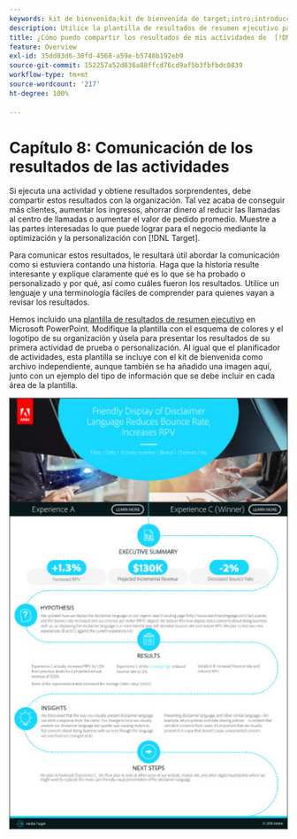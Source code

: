 ```yaml
---
keywords: kit de bienvenida;kit de bienvenida de target;intro;introducción;introducción a
description: Utilice la plantilla de resultados de resumen ejecutivo para comunicar los éxitos obtenidos con las actividades de Adobe  [!DNL Target] .
title: ¿Cómo puedo compartir los resultados de mis actividades de  [!DNL Target]  con mi organización?
feature: Overview
exl-id: 35dd83d6-30fd-4568-a59e-b5748b192eb9
source-git-commit: 152257a52d836a88ffcd76cd9af5b3fbfbdc0839
workflow-type: tm+mt
source-wordcount: '217'
ht-degree: 100%

---
```


# Capítulo 8: Comunicación de los resultados de las actividades

Si ejecuta una actividad y obtiene resultados sorprendentes, debe compartir estos resultados con la organización. Tal vez acaba de conseguir más clientes, aumentar los ingresos, ahorrar dinero al reducir las llamadas al centro de llamadas o aumentar el valor de pedido promedio. Muestre a las partes interesadas lo que puede lograr para el negocio mediante la optimización y la personalización con [!DNL Target].

Para comunicar estos resultados, le resultará útil abordar la comunicación como si estuviera contando una historia. Haga que la historia resulte interesante y explique claramente qué es lo que se ha probado o personalizado y por qué, así como cuáles fueron los resultados. Utilice un lenguaje y una terminología fáciles de comprender para quienes vayan a revisar los resultados.

Hemos incluido una [plantilla de resultados de resumen ejecutivo](/help/main/assets/executive-summary.zip) en Microsoft PowerPoint. Modifique la plantilla con el esquema de colores y el logotipo de su organización y úsela para presentar los resultados de su primera actividad de prueba o personalización. Al igual que el planificador de actividades, esta plantilla se incluye con el kit de bienvenida como archivo independiente, aunque también se ha añadido una imagen aquí, junto con un ejemplo del tipo de información que se debe incluir en cada área de la plantilla.

![Informe de resumen ejecutivo](/help/main/c-intro/assets/executive-summary-report.png)
